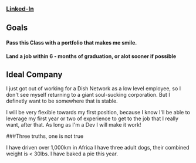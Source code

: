 ### [Linked-In](https://www.linkedin.com/in/cole-williams-b4824210b/)


## Goals

#### Pass this Class with a portfolio that makes me smile.

#### Land a job within 6 - months of graduation, or alot sooner if possible


## Ideal Company

I just got out of working for a Dish Network as a low level employee, so I don't see myself returning to a giant soul-sucking corporation.  But I definetly want to be somewhere that is stable.

I will be very flexible towards my first position, because I know I'll be able to leverage my first year or two of experience to get to the job that I really want, after that.  As long as I'm a Dev I will make it work!





###Three truths, one is not true

I have driven over 1,000km in Africa
I have three adult dogs, their combined weight is < 30lbs.
I have baked a pie this year.